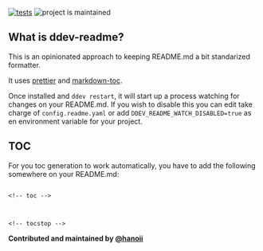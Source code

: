 [![tests](https://github.com/hanoii/ddev-readme/actions/workflows/tests.yml/badge.svg)](https://github.com/hanoii/ddev-readme/actions/workflows/tests.yml)
![project is maintained](https://img.shields.io/maintenance/yes/2024.svg)

## What is ddev-readme?

This is an opinionated approach to keeping README.md a bit standarized
formatter.

It uses [prettier](https://prettier.io/) and
[markdown-toc](https://www.npmjs.com/package/markdown-toc?activeTab=readme).

Once installed and `ddev restart`, it will start up a process watching for
changes on your README.md. If you wish to disable this you can edit take charge
of `config.readme.yaml` or add `DDEV_README_WATCH_DISABLED=true` as en
environment variable for your project.

## TOC

For you toc generation to work automatically, you have to add the following
somewhere on your README.md:

```

<!-- toc -->



<!-- tocstop -->

```

**Contributed and maintained by [@hanoii](https://github.com/hanoii)**
